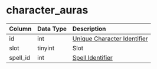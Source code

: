 # character\_auras

| Column | Data Type | Description |
| :--- | :--- | :--- |
| id | int | [Unique Character Identifier](character_data.md) |
| slot | tinyint | Slot |
| spell\_id | int | [Spell Identifier](https://github.com/EQEmu/docs-db-schema/tree/e0eb157dbf5563b03c0faf391abc87ec69239f4a/docs/schema/categories/characters/spells_new.md) |

